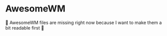 # AwesomeWM
 AwesomeWM files are missing right now because I want to make them a bit readable first 
